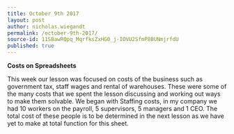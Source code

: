 ```yaml
---
title: October 9th 2017
layout: post
author: nicholas.wiegandt
permalink: /october-9th-2017/
source-id: 11SBawRQpq_MqrfksZxHG0_j-IOVU2SfmP8BUNmjrfdU
published: true
---
```

**Costs on Spreadsheets**

This week our lesson was focused on costs of the business such as government tax, staff wages and rental of warehouses. These were some of the many costs that we spent the lesson discussing and working out ways to make them solvable. We began with Staffing costs, in my company we had 10 workers on the payroll, 5 supervisors, 5 managers and 1 CEO. The total cost of these people is to be determined in the next lesson as we have yet to make at total function for this sheet.

